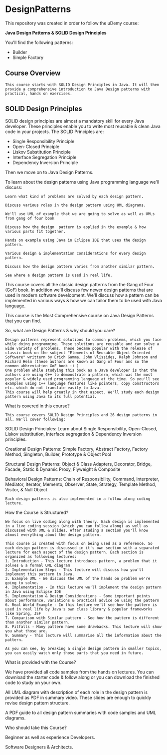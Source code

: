 # DesignPatterns

This repository was created in order to follow the uDemy course:

**Java Design Patterns & SOLID Design Principles**

You'll find the following patterns:

* Builder
* Simple Factory

## Course Overview

    This course starts with SOLID Design Principles in Java. It will then provide a comprehensive introduction to Java Design patterns with practical, hands on exercises.

## SOLID Design Principles

SOLID design principles are almost a mandatory skill for every Java developer. These principles enable you to write most reusable & clean Java code in your projects. The SOLID Principles are:

* Single Responsibility Principle
* Open-Closed Principle
* Liskov Substitution Principle
* Interface Segregation Principle
* Dependency Inversion Principle

Then we move on to Java Design Patterns.

To learn about the design patterns using Java programming language we'll discuss:   

    Learn what kind of problems are solved by each design pattern.

    Discuss various roles in the design pattern using UML diagrams.

    We'll use UML of example that we are going to solve as well as UMLs from gang of four book

    Discuss how the design  pattern is applied in the example & how various parts fit together.

    Hands on example using Java in Eclipse IDE that uses the design pattern.

    Various design & implementation considerations for every design pattern.

    Discuss how the design pattern varies from another similar pattern.

    See where a design pattern is used in real life.

This course covers all the classic design patterns from the Gang of Four (GoF) book. In addition we'll discuss few newer design patterns that are used in modern software development. We'll discuss how a pattern can be implemented in various ways & how we can tailor them to be used with Java language.

This course is the Most Comprehensive course on Java Design Patterns that you can find.



So, what are Design Patterns & why should you care?

    Design patterns represent solutions to common problems, which you face while doing programming. These solutions are reusable and can solve a wide variety of problems. These became popular with the release of classic book on the subject "Elements of Reusable Object-Oriented Software" writtern by Erich Gamma, John Vlissides, Ralph Johnson and Richard Helm (these authors are known as Gang of Four and so the common abbreviation GoF book :) )
    One problem while studying this book as a Java developer is that the authors are using C++ to demonstrate a pattern, which was the most popular & widely used programming language at the time. So you'll see examples using C++ language features like pointers, copy constructors etc. which do not translate easily to Java.
    This course will help greatly in that aspect. We'll study each design pattern using Java to its full potential.



What is covered in this course?

    This course covers SOLID Design Principles and 26 design patterns in all. We'll cover following:

SOLID Design Principles: Learn about Single Responsibility, Open-Closed, Liskov substitution, Interface segregation & Dependency Inversion principles.

Creational Design Patterns: Simple Factory, Abstract Factory, Factory Method, Singleton, Builder, Prototype & Object Pool

Structural Design Patterns: Object & Class Adapters, Decorator, Bridge, Facade, Static & Dynamic Proxy, Flyweight & Composite  

Behavioral Design Patterns: Chain of Responsibility, Command, Interpreter, Mediator, Iterator, Memento, Observer, State, Strategy, Template Method, Visitor, & Null Object

    Each design patterns is also implemented in a follow along coding lecture.



How the Course is Structured?

    We focus on live coding along with theory. Each design is implemented in a live coding session (which you can follow along) as well as discussed with UML & slides. After studing a section you'll know almost everything about the design pattern.

    This course is created with focus on being used as a reference. So each design pattern is discussed in it's own section with a separated lecture for each aspect of the design pattern. Each section is organized as following lectures:
    1. Introduction - This lecture introduces pattern, a problem that it solves & a formal UML diagram
    2. Implementation Steps - This lecture will discuss how you'll implement this pattern in Java.
    3. Example UML - We discuss the UML of the hands on problem we're going to solve.
    4. Implementation - In this lecture we'll implement the design pattern in Java using Eclipse IDE
    5. Implementation & Design Considerations - Some important points about performance, variations & practical advice on using the pattern
    6. Real World Example - In this lecture we'll see how the pattern is used in real life by Java's own class library & popular frameworks like Spring, JSF
    7. Comparison with Similar pattern - See how the pattern is different than another similar pattern.
    8. Pitfalls - Many pattern have some drawbacks. This lecture will show you what those are.
    9. Summary - This lecture will summarise all the information about the pattern.

    As you can see, by breaking a single design pattern in smaller topics, you can easily watch only those parts that you need in future.



What is provided with the Course?

 We have provided all code samples from the hands on lectures. You can download the starter code & follow along or you can download the finished code to study on your own.

 All UML diagram with description of each role in the design pattern is provided as PDF in summary video. These slides are enough to quickly revise design pattern structure.

A PDF guide to all design pattern summaries with code samples and UML diagrams.

Who should take this Course?

Beginner as well as experience Developers.

Software Designers & Architects.